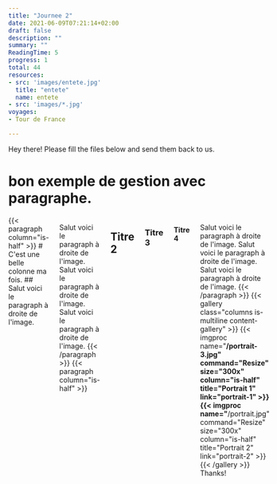 ```yaml
---
title: "Journee 2"
date: 2021-06-09T07:21:14+02:00
draft: false
description: ""
summary: ""
ReadingTime: 5
progress: 1
total: 44
resources:
- src: 'images/entete.jpg'
  title: "entete"
  name: entete
- src: 'images/*.jpg'
voyages:
- Tour de France

---
```

Hey there! Please fill the files below and send them back to us.
# bon exemple de gestion avec paragraphe.
<div class="columns is-multiline" >
{{< paragraph column="is-half" >}}
# C'est une belle colonne ma fois.
## Salut voici le paragraph à droite de l'image.

Salut voici le paragraph à droite de l'image.
Salut voici le paragraph à droite de l'image.
Salut voici le paragraph à droite de l'image.
{{< /paragraph >}}
{{< paragraph column="is-half" >}}

## Titre 2
### Titre 3
#### Titre 4

Salut voici le paragraph à droite de l'image.
Salut voici le paragraph à droite de l'image.
Salut voici le paragraph à droite de l'image.
{{< /paragraph >}}
{{< gallery class="columns is-multiline content-gallery" >}}
{{< imgproc name="**/portrait-3.jpg" command="Resize" size="300x" column="is-half" title="Portrait 1" link="portrait-1" >}}
{{< imgproc name="**/portrait.jpg" command="Resize" size="300x" column="is-half" title="Portrait 2" link="portrait-2" >}}
{{< /gallery >}}
Thanks!


